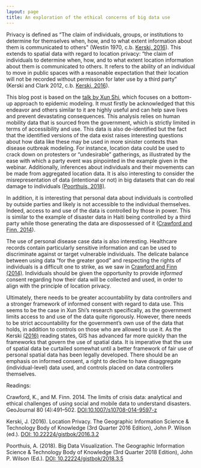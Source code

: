 ```yaml
---
layout: page
title: An exploration of the ethical concerns of big data use
---
```

Privacy is defined as “The claim of individuals, groups, or institutions to determine for themselves when, how, and to what extent information about them is communicated to others" (Westin 1970, c.b. [Kerski, 2016](https://gistbok.ucgis.org/bok-topics/location-privacy)). This extends to spatial data with regard to location privacy: “the claim of individuals to determine when, how, and to what extent location information about them is communicated to others. It refers to the ability of an individual to move in public spaces with a reasonable expectation that their location will not be recorded without permission for later use by a third party” (Kerski and Clark 2012, c.b. [Kerski, 2016](https://gistbok.ucgis.org/bok-topics/location-privacy)).

This blog post is based on the [talk by Xun Shi](https://aag-geospatialfellows-series.secure-platform.com/a/solicitations/16/sessiongallery/246), which focuses on a bottom-up approach to epidemic modeling. It must firstly be acknowledged that this endeavor and others similar to it are highly useful and can help save lives and prevent devastating consequences. This analysis relies on human mobility data that is sourced from the government, which is strictly limited in terms of accessibility and use. This data is also de-identified but the fact that the identified versions of the data exist raises interesting questions about how data like these may be used in more sinister contexts than disease outbreak modeling. For instance, location data could be used to crack down on protesters or “undesirable” gatherings, as illustrated by the ease with which a party event was pinpointed in the example given in the webinar. Additionally, inferences about individuals and their movements can be made from aggregated location data. It is also interesting to consider the misrepresentation of data (intentional or not) in big datasets that can do real damage to individuals [(Poorthuis, 2018)](https://gistbok.ucgis.org/bok-topics/big-data-visualization#Challenges).

In addition, it is interesting that personal data about individuals is controlled by outside parties and likely is not accessible to the individual themselves. Indeed, access to and use of the data is controlled by those in power. This is similar to the example of disaster data in Haiti being controlled by a third party while those generating the data are dispossessed of it ([Crawford and Finn, 2014](DOI:10.1007/s10708-014-9597-z)).

The use of personal disease case data is also interesting. Healthcare records contain particularly sensitive information and can be used to discriminate against or target vulnerable individuals. The delicate balance between using data “for the greater good” and respecting the rights of individuals is a difficult one to strike, as we saw in [Crawford and Finn (2014)](DOI:10.1007/s10708-014-9597-z). Individuals should be given the opportunity to provide _informed_ consent regarding how their data will be collected and used, in order to align with the principle of location privacy.

Ultimately, there needs to be greater accountability by data controllers and a stronger framework of informed consent with regard to data use. This seems to be the case in Xun Shi’s research specifically, as the government limits access to and use of the data quite rigorously. However, there needs to be strict accountability for the government’s own use of the data that holds, in addition to controls on those who are allowed to use it. As the Kerski [(2016)](https://gistbok.ucgis.org/bok-topics/location-privacy) reading states, GIS has advanced far more quickly than the frameworks that govern the use of spatial data. It is imperative that the use of spatial data be curtailed somewhat until a better framework of fair use of personal spatial data has been legally developed. There should be an emphasis on informed consent, a right to decline to have disaggregate (individual-level) data used, and controls placed on data controllers themselves.

Readings:

Crawford, K., and M. Finn. 2014. The limits of crisis data: analytical and ethical challenges of using social and mobile data to understand disasters. GeoJournal 80 (4):491–502. [DOI:10.1007/s10708-014-9597-z](DOI:10.1007/s10708-014-9597-z)

Kerski, J. (2016). Location Privacy. The Geographic Information Science & Technology Body of Knowledge (3rd Quarter 2016 Edition), John P. Wilson (ed.). [DOI: 10.22224/gistbok/2016.3.2](DOI: 10.22224/gistbok/2016.3.2)

Poorthuis, A. (2018). Big Data Visualization. The Geographic Information Science & Technology Body of Knowledge (3rd Quarter 2018 Edition), John P. Wilson (Ed.). [DOI: 10.22224/gistbok/2018.3.5](DOI: 10.22224/gistbok/2018.3.5)
